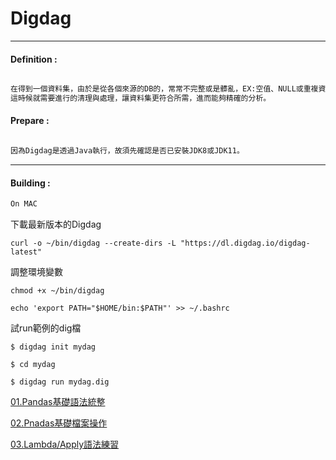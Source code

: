# Digdag

***
#### Definition :
```markdown

在得到一個資料集，由於是從各個來源的DB的，常常不完整或是髒亂，EX:空值、NULL或重複資料等，
這時候就需要進行的清理與處理，讓資料集更符合所需，進而能夠精確的分析。

```
#### Prepare :
```markdown

因為Digdag是透過Java執行，故須先確認是否已安裝JDK8或JDK11。

```
***

#### Building  :
```markdown
On MAC 

```
下載最新版本的Digdag

``curl -o ~/bin/digdag --create-dirs -L "https://dl.digdag.io/digdag-latest"``

調整環境變數

``chmod +x ~/bin/digdag``

``echo 'export PATH="$HOME/bin:$PATH"' >> ~/.bashrc``

試run範例的dig檔

``$ digdag init mydag``

``$ cd mydag``

``$ digdag run mydag.dig``

   [01.Pandas基礎語法統整](https://github.com/Wiwi-Creator/Data_Cleaning/blob/main/Pandas_Basic.ipynb)
   
   [02.Pnadas基礎檔案操作](https://github.com/Wiwi-Creator/Data_Cleaning/blob/main/Read_Csv.ipynb)
   
   [03.Lambda/Apply語法練習](https://github.com/Wiwi-Creator/Data_Cleaning/blob/main/Lambda%E5%92%8CApply.ipynb)
   
